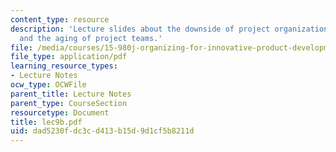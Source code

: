 ```yaml
---
content_type: resource
description: 'Lecture slides about the downside of project organization: conformity
  and the aging of project teams.'
file: /media/courses/15-980j-organizing-for-innovative-product-development-spring-2007/dad5230fdc3cd413b15d9d1cf5b8211d_lec9b.pdf
file_type: application/pdf
learning_resource_types:
- Lecture Notes
ocw_type: OCWFile
parent_title: Lecture Notes
parent_type: CourseSection
resourcetype: Document
title: lec9b.pdf
uid: dad5230f-dc3c-d413-b15d-9d1cf5b8211d
---
```

